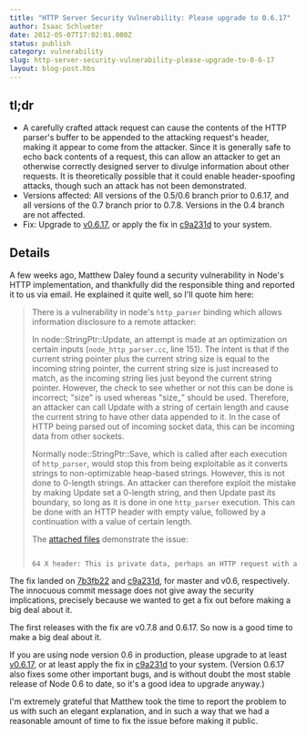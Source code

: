 ```yaml
---
title: "HTTP Server Security Vulnerability: Please upgrade to 0.6.17"
author: Isaac Schlueter
date: 2012-05-07T17:02:01.000Z
status: publish
category: vulnerability
slug: http-server-security-vulnerability-please-upgrade-to-0-6-17
layout: blog-post.hbs
---
```


## tl;dr

* A carefully crafted attack request can cause the contents of the HTTP parser's buffer to be appended to the attacking request's header, making it appear to come from the attacker. Since it is generally safe to echo back contents of a request, this can allow an attacker to get an otherwise correctly designed server to divulge information about other requests. It is theoretically possible that it could enable header-spoofing attacks, though such an attack has not been demonstrated.
* Versions affected: All versions of the 0.5/0.6 branch prior to 0.6.17, and all versions of the 0.7 branch prior to 0.7.8. Versions in the 0.4 branch are not affected.
* Fix: Upgrade to [v0.6.17](http://blog.nodejs.org/2012/05/04/version-0-6-17-stable/), or apply the fix in [c9a231d](https://github.com/joyent/node/commit/c9a231d) to your system.

## Details

A few weeks ago, Matthew Daley found a security vulnerability in Node's HTTP implementation, and thankfully did the responsible thing and reported it to us via email. He explained it quite well, so I'll quote him here:

> There is a vulnerability in node's `http_parser` binding which allows information disclosure to a remote attacker:
> 
> In node::StringPtr::Update, an attempt is made at an optimization on certain inputs (`node_http_parser.cc`, line 151). The intent is that if the current string pointer plus the current string size is equal to the incoming string pointer, the current string size is just increased to match, as the incoming string lies just beyond the current string pointer. However, the check to see whether or not this can be done is incorrect; "size" is used whereas "size_" should be used. Therefore, an attacker can call Update with a string of certain length and cause the current string to have other data appended to it. In the case of HTTP being parsed out of incoming socket data, this can be incoming data from other sockets.
> 
> Normally node::StringPtr::Save, which is called after each execution of `http_parser`, would stop this from being exploitable as it converts strings to non-optimizable heap-based strings. However, this is not done to 0-length strings. An attacker can therefore exploit the mistake by making Update set a 0-length string, and then Update past its boundary, so long as it is done in one `http_parser` execution. This can be done with an HTTP header with empty value, followed by a continuation with a value of certain length.
> 
> The [attached files](https://gist.github.com/2628868) demonstrate the issue:
> 
> ```bash $ ./node ~/stringptr-update-poc-server.js & [1] 11801 $ ~/stringptr-update-poc-client.py HTTP/1.1 200 OK Content-Type: text/plain Date: Wed, 18 Apr 2012 00:05:11 GMT Connection: close Transfer-Encoding: chunked
> 
> 64 X header: This is private data, perhaps an HTTP request with a Cookie in it. 0 ```

The fix landed on [7b3fb22](https://github.com/joyent/node/commit/7b3fb22) and [c9a231d](https://github.com/joyent/node/commit/c9a231d), for master and v0.6, respectively. The innocuous commit message does not give away the security implications, precisely because we wanted to get a fix out before making a big deal about it.

The first releases with the fix are v0.7.8 and 0.6.17. So now is a good time to make a big deal about it.

If you are using node version 0.6 in production, please upgrade to at least [v0.6.17](http://blog.nodejs.org/2012/05/04/version-0-6-17-stable/), or at least apply the fix in [c9a231d](https://github.com/joyent/node/commit/c9a231d) to your system. (Version 0.6.17 also fixes some other important bugs, and is without doubt the most stable release of Node 0.6 to date, so it's a good idea to upgrade anyway.)

I'm extremely grateful that Matthew took the time to report the problem to us with such an elegant explanation, and in such a way that we had a reasonable amount of time to fix the issue before making it public.
